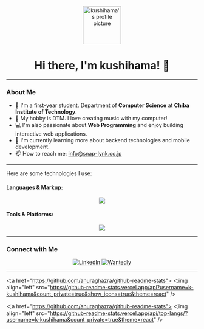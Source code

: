 <div align="center">
  <a href="https://github.com/k-kushihama">
    <img src="https://github.com/k-kushihama.png" width="100px" alt="kushihama's profile picture">
  </a>
  <h1>Hi there, I'm kushihama! 👋</h1>
</div>

---

### About Me

- 🏫 I'm a first-year student. Department of **Computer Science** at **Chiba Institute of Technology**.
- 🎵 My hobby is DTM. I love creating music with my computer!
- 💻 I'm also passionate about **Web Programming** and enjoy building interactive web applications.
- 🌱 I'm currently learning more about backend technologies and mobile development.
- 📫 How to reach me: [info@snap-lynk.co.jp](mailto:info@snap-lynk.co.jp)

---

Here are some technologies I use:

#### Languages & Markup:
<p align="center">
    <img src="https://skillicons.dev/icons?i=html,css,js,php,python,flutter" />
</p>

#### Tools & Platforms:
<p align="center">
    <img src="https://skillicons.dev/icons?i=vscode,git,github,docker,windows,ubuntu,mysql,nginx" />
</p>
</p></p>

---

### Connect with Me

<p align="center">
  <a href="https://www.linkedin.com/in/kushihama/" target="_blank" rel="noreferrer">
    <img src="https://img.shields.io/badge/LinkedIn-%230077B5.svg?&style=for-the-badge&logo=linkedin&logoColor=white" alt="LinkedIn"/>
  </a>
  <a href="https://www.wantedly.com/id/k_kushihama" target="_blank" rel="noreferrer">
    <img src="https://img.shields.io/badge/Wantedly-%230077B5.svg?&style=for-the-badge&logo=wantedly&logoColor=white" alt="Wantedly"/>
  </a>
</p>

---

＜a href="https://github.com/anuraghazra/github-readme-stats">
  ＜img align="left" src="https://github-readme-stats.vercel.app/api?username=k-kushihama&count_private=true&show_icons=true&theme=react" />

＜a href="https://github.com/anuraghazra/github-readme-stats">
  ＜img align="left" src="https://github-readme-stats.vercel.app/api/top-langs/?username=k-kushihama&count_private=true&theme=react" />

